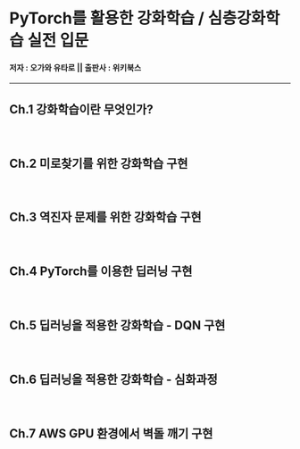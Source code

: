 # PyTorch를 활용한 강화학습 / 심층강화학습 실전 입문
#### 저자 : 오가와 유타로 ||  출판사 : 위키북스

---
## Ch.1 강화학습이란 무엇인가?

ㅤㅤㅤ　




## Ch.2 미로찾기를 위한 강화학습 구현

ㅤㅤㅤ　




## Ch.3 역진자 문제를 위한 강화학습 구현

ㅤㅤㅤ　




## Ch.4 PyTorch를 이용한 딥러닝 구현

ㅤㅤㅤ　




## Ch.5 딥러닝을 적용한 강화학습 - DQN 구현

ㅤㅤㅤ　




## Ch.6 딥러닝을 적용한 강화학습 - 심화과정

ㅤㅤㅤ　




## Ch.7 AWS GPU 환경에서 벽돌 깨기 구현
